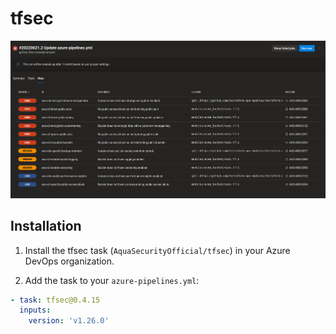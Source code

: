 # tfsec

![Screenshot showing the tfsec extension in the Azure Devops UI](screenshot.png)

## Installation

1. Install the tfsec task (`AquaSecurityOfficial/tfsec`) in your Azure DevOps organization.

2. Add the task to your `azure-pipelines.yml`:

```yaml
- task: tfsec@0.4.15
  inputs:
    version: 'v1.26.0'
```

